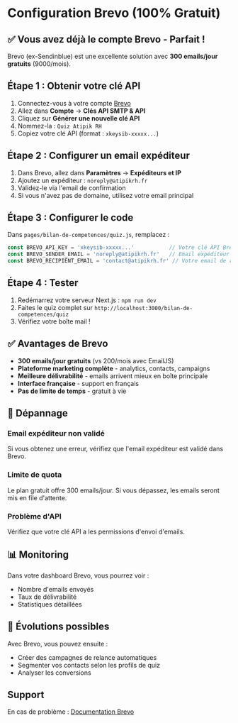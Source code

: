 # Configuration Brevo (100% Gratuit)

## ✅ Vous avez déjà le compte Brevo - Parfait !

Brevo (ex-Sendinblue) est une excellente solution avec **300 emails/jour gratuits** (9000/mois).

## Étape 1 : Obtenir votre clé API

1. Connectez-vous à votre compte [Brevo](https://app.brevo.com/)
2. Allez dans **Compte** → **Clés API SMTP & API**
3. Cliquez sur **Générer une nouvelle clé API**
4. Nommez-la : `Quiz Atipik RH`
5. Copiez votre clé API (format : `xkeysib-xxxxx...`)

## Étape 2 : Configurer un email expéditeur

1. Dans Brevo, allez dans **Paramètres** → **Expéditeurs et IP**
2. Ajoutez un expéditeur : `noreply@atipikrh.fr`
3. Validez-le via l'email de confirmation
4. Si vous n'avez pas de domaine, utilisez votre email principal

## Étape 3 : Configurer le code

Dans `pages/bilan-de-competences/quiz.js`, remplacez :

```javascript
const BREVO_API_KEY = 'xkeysib-xxxxx...'           // Votre clé API Brevo
const BREVO_SENDER_EMAIL = 'noreply@atipikrh.fr'   // Email expéditeur validé
const BREVO_RECIPIENT_EMAIL = 'contact@atipikrh.fr' // Votre email de réception
```

## Étape 4 : Tester

1. Redémarrez votre serveur Next.js : `npm run dev`
2. Faites le quiz complet sur `http://localhost:3000/bilan-de-competences/quiz`
3. Vérifiez votre boîte mail !

## ✅ Avantages de Brevo

- **300 emails/jour gratuits** (vs 200/mois avec EmailJS)
- **Plateforme marketing complète** - analytics, contacts, campaigns
- **Meilleure délivrabilité** - emails arrivent mieux en boîte principale
- **Interface française** - support en français
- **Pas de limite de temps** - gratuit à vie

## 🔧 Dépannage

### Email expéditeur non validé
Si vous obtenez une erreur, vérifiez que l'email expéditeur est validé dans Brevo.

### Limite de quota
Le plan gratuit offre 300 emails/jour. Si vous dépassez, les emails seront mis en file d'attente.

### Problème d'API
Vérifiez que votre clé API a les permissions d'envoi d'emails.

## 📊 Monitoring

Dans votre dashboard Brevo, vous pourrez voir :
- Nombre d'emails envoyés
- Taux de délivrabilité  
- Statistiques détaillées

## 🚀 Évolutions possibles

Avec Brevo, vous pouvez ensuite :
- Créer des campagnes de relance automatiques
- Segmenter vos contacts selon les profils de quiz
- Analyser les conversions

## Support

En cas de problème : [Documentation Brevo](https://help.brevo.com/) 